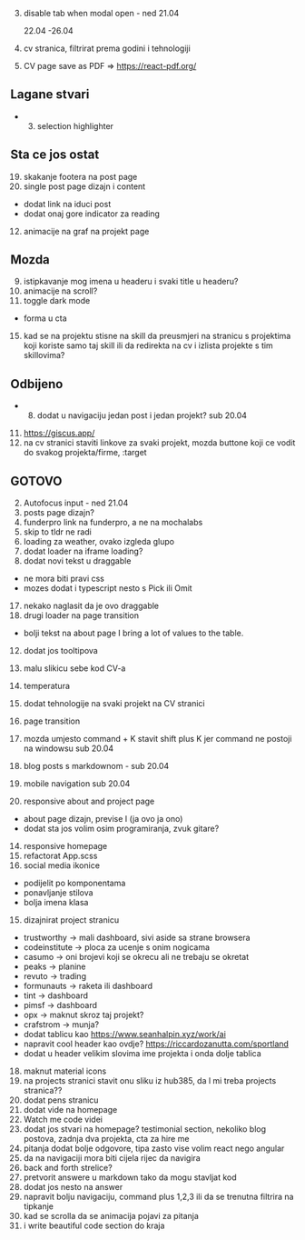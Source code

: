 3. disable tab when modal open - ned 21.04

   22.04 -26.04

4. cv stranica, filtrirat prema godini i tehnologiji
5. CV page save as PDF => https://react-pdf.org/

## Lagane stvari

- 3. selection highlighter

## Sta ce jos ostat

19. skakanje footera na post page
20. single post page dizajn i content

- dodat link na iduci post
- dodat onaj gore indicator za reading

12. animacije na graf na projekt page

## Mozda

9. istipkavanje mog imena u headeru i svaki title u headeru?
10. animacije na scroll?
11. toggle dark mode

- forma u cta

15. kad se na projektu stisne na skill da preusmjeri na stranicu s projektima koji koriste samo taj skill ili da redirekta na cv i izlista projekte s tim skillovima?

## Odbijeno

- 8. dodat u navigaciju jedan post i jedan projekt? sub 20.04

11. https://giscus.app/
12. na cv stranici staviti linkove za svaki projekt, mozda buttone koji ce vodit do svakog projekta/firme, :target

## GOTOVO

2. Autofocus input - ned 21.04
3. posts page dizajn?
4. funderpro link na funderpro, a ne na mochalabs
5. skip to tldr ne radi
6. loading za weather, ovako izgleda glupo
7. dodat loader na iframe loading?
8. dodat novi tekst u draggable

- ne mora biti pravi css
- mozes dodat i typescript nesto s Pick ili Omit

17. nekako naglasit da je ovo draggable
18. drugi loader na page transition

- bolji tekst na about page I bring a lot of values to the table.

12. dodat jos tooltipova

13. malu slikicu sebe kod CV-a
14. temperatura
15. dodat tehnologije na svaki projekt na CV stranici
16. page transition
17. mozda umjesto command + K stavit shift plus K jer command ne postoji na windowsu sub 20.04
18. blog posts s markdownom - sub 20.04
19. mobile navigation sub 20.04
20. responsive about and project page

- about page dizajn, previse I (ja ovo ja ono)
- dodat sta jos volim osim programiranja, zvuk gitare?

14. responsive homepage
15. refactorat App.scss
16. social media ikonice

- podijelit po komponentama
- ponavljanje stilova
- bolja imena klasa

15. dizajnirat project stranicu

- trustworthy -> mali dashboard, sivi aside sa strane browsera
- codeinstitute -> ploca za ucenje s onim nogicama
- casumo -> oni brojevi koji se okrecu ali ne trebaju se okretat
- peaks -> planine
- revuto -> trading
- formunauts -> raketa ili dashboard
- tint -> dashboard
- pimsf -> dashboard
- opx -> maknut skroz taj projekt?
- crafstrom -> munja?
- dodat tablicu kao https://www.seanhalpin.xyz/work/ai
- napravit cool header kao ovdje? https://riccardozanutta.com/sportland
- dodat u header velikim slovima ime projekta i onda dolje tablica

18. maknut material icons
19. na projects stranici stavit onu sliku iz hub385, da l mi treba projects stranica??
20. dodat pens stranicu
21. dodat vide na homepage
22. Watch me code videi
23. dodat jos stvari na homepage? testimonial section, nekoliko blog postova, zadnja dva projekta, cta za hire me
24. pitanja dodat bolje odgovore, tipa zasto vise volim react nego angular
25. da na navigaciji mora biti cijela rijec da navigira
26. back and forth strelice?
27. pretvorit answere u markdown tako da mogu stavljat kod
28. dodat jos nesto na answer
29. napravit bolju navigaciju, command plus 1,2,3 ili da se trenutna filtrira na tipkanje
30. kad se scrolla da se animacija pojavi za pitanja
31. i write beautiful code section do kraja
